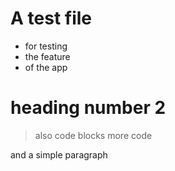 # A test file

- for testing
- the feature
- of the app

# heading number 2

> also code blocks
> more code

and a simple paragraph
